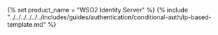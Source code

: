 {% set product_name = "WSO2 Identity Server" %}
{% include "../../../../../../includes/guides/authentication/conditional-auth/ip-based-template.md" %}